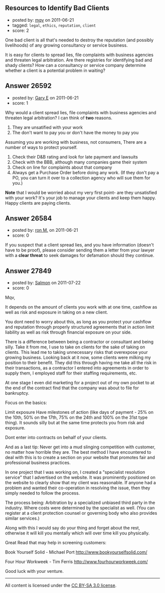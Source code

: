 ## Resources to Identify Bad Clients

- posted by: [mqv](https://stackexchange.com/users/-1/9303-mqv) on 2011-06-21
- tagged: `legal`, `ethics`, `reputation`, `client`
- score: 2

One bad client is all that's needed to destroy the reputation (and possibly livelihoods) of any growing consultancy or service business. 

It is easy for clients to spread lies, file complaints with business agencies and threaten legal arbitration. Are there registries for identifying bad and shady clients? How can a consultancy or service company determine whether a client is a potential problem in waiting?


## Answer 26592

- posted by: [Gary E](https://stackexchange.com/users/-1/2587-gary-e) on 2011-06-21
- score: 1

Why would a client spread lies, file complaints with business agencies and threaten legal arbitration? I can think of **two** reasons.

 1. They are unsatified with your work
 2. The don't want to pay you or don't have the money to pay you

Assuming you are working with business, not consumers, There are a number of ways to protect yourself.

 1. Check their D&B rating and look for late payment and lawsuits
 2. Check with the BBB, although many companies game their system
 3. Check on line for complaints about that company
 4. Always get a Purchase Order before doing any work. (If they don't pay a PO, you can turn it over to a collection agency who will sue them for you.)

**Note** that I would be worried about my very first point- are they unsatisfied with your work? It's your job to manage your clients and keep them happy. Happy clients are paying clients.



## Answer 26584

- posted by: [ron M.](https://stackexchange.com/users/-1/2122-ron-m) on 2011-06-21
- score: 0

If you suspect that a client spread lies, and you have information (doesn't have to be proof), please consider sending them a letter from your lawyer with a **clear threat** to seek damages for defamation should they continue. 



## Answer 27849

- posted by: [Salmon](https://stackexchange.com/users/-1/12021-salmon) on 2011-07-22
- score: 0

Mqv, 

It depends on the amount of clients you work with at one time, cashflow as well as risk and exposure in taking on a new client. 

You dont need to worry about this, as long as you protect your cashflow and reputation through properly structured agreements that in action limit liability as well as risk through financial exposure on your side. 

There is a difference between being a contractor or consultant and being silly. Take it from me, I use to take on clients for the sake of taking on clients. This lead me to taking unnecessary risks that overexpose your growing business. Looking back at it now, some clients were milking my position to their benefit. They did this through having me take all the risk in their transactions, as a contractor I entered into agreements in order to supply them, I employed staff for their staffing requirements, etc. 

At one stage I even did marketing for a project out of my own pocket to at the end of the contract find that the company was about to file for bankruptcy.  

Focus on the basics:

Limit exposure
Have milestones of action (like days of payment - 25% on the 10th, 50% on the 17th, 75% on the 24th and 100% on the 31st type thing). It sounds silly but at the same time protects you from risk and exposure. 

Dont enter into contracts on behalf of your clients. 

And as a last tip:
Never get into a mud slinging competition with customer, no matter how horrible they are. The best method I have encountered to deal with this is to create a section on your website that promotes fair and professional business practices.

In one project that I was working on, I created a "specialist resolution service" that I advertised on the website. It was prominently positioned on the website to clearly show that my client was reasonable. If anyone had a problem and wanted their co-operation in resolving the issue, then they simply needed to follow the process. 

The process being:
Arbitration by a specialized unbiased third party in the industry. Where costs were determined by the specialist as well. 
(You can register at a client protection counsel or governing body who also provides similar services.) 

Along with this I would say do your thing and forget about the rest, otherwise it will kill you mentally which will over time kill you physically. 

Great Read that may help in screening customers:

Book Yourself Solid - Michael Port
http://www.bookyourselfsolid.com/

Four Hour Workweek - Tim Ferris
http://www.fourhourworkweek.com/

Good luck with your venture.




---

All content is licensed under the [CC BY-SA 3.0 license](https://creativecommons.org/licenses/by-sa/3.0/).
